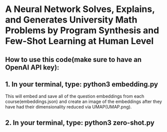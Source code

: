 # A Neural Network Solves, Explains, and Generates University Math Problems by Program Synthesis and Few-Shot Learning at Human Level

## How to use this code(make sure to have an OpenAI API key):

## 1. In your terminal, type: **python3 embedding.py**

This will embed and save all of the question embeddings from each course(embeddings.json) and create an image of the embeddings after they have had their         dimensionality reduced via UMAP(UMAP.png).

## 2. In your terminal, type: **python3 zero-shot.py**
